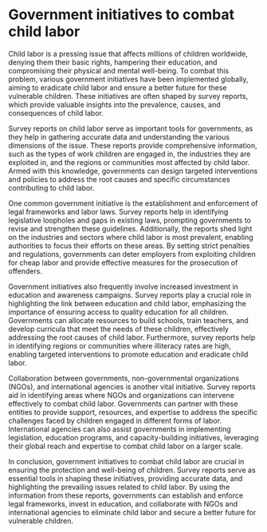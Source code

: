 # Government initiatives to combat child labor

Child labor is a pressing issue that affects millions of children worldwide, denying them their basic rights, hampering their education, and compromising their physical and mental well-being. To combat this problem, various government initiatives have been implemented globally, aiming to eradicate child labor and ensure a better future for these vulnerable children. These initiatives are often shaped by survey reports, which provide valuable insights into the prevalence, causes, and consequences of child labor.

Survey reports on child labor serve as important tools for governments, as they help in gathering accurate data and understanding the various dimensions of the issue. These reports provide comprehensive information, such as the types of work children are engaged in, the industries they are exploited in, and the regions or communities most affected by child labor. Armed with this knowledge, governments can design targeted interventions and policies to address the root causes and specific circumstances contributing to child labor.

One common government initiative is the establishment and enforcement of legal frameworks and labor laws. Survey reports help in identifying legislative loopholes and gaps in existing laws, prompting governments to revise and strengthen these guidelines. Additionally, the reports shed light on the industries and sectors where child labor is most prevalent, enabling authorities to focus their efforts on these areas. By setting strict penalties and regulations, governments can deter employers from exploiting children for cheap labor and provide effective measures for the prosecution of offenders.

Government initiatives also frequently involve increased investment in education and awareness campaigns. Survey reports play a crucial role in highlighting the link between education and child labor, emphasizing the importance of ensuring access to quality education for all children. Governments can allocate resources to build schools, train teachers, and develop curricula that meet the needs of these children, effectively addressing the root causes of child labor. Furthermore, survey reports help in identifying regions or communities where illiteracy rates are high, enabling targeted interventions to promote education and eradicate child labor.

Collaboration between governments, non-governmental organizations (NGOs), and international agencies is another vital initiative. Survey reports aid in identifying areas where NGOs and organizations can intervene effectively to combat child labor. Governments can partner with these entities to provide support, resources, and expertise to address the specific challenges faced by children engaged in different forms of labor. International agencies can also assist governments in implementing legislation, education programs, and capacity-building initiatives, leveraging their global reach and expertise to combat child labor on a larger scale.

In conclusion, government initiatives to combat child labor are crucial in ensuring the protection and well-being of children. Survey reports serve as essential tools in shaping these initiatives, providing accurate data, and highlighting the prevailing issues related to child labor. By using the information from these reports, governments can establish and enforce legal frameworks, invest in education, and collaborate with NGOs and international agencies to eliminate child labor and secure a better future for vulnerable children.
